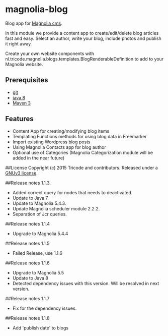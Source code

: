 # magnolia-blog
Blog app for [Magnolia cms](http://www.magnolia-cms.com).

In this module we provide a content app to create/edit/delete blog articles fast and easy. Select an author, write your blog, include photos and publish it right away.

Create your own website components with nl.tricode.magnolia.blogs.templates.BlogRenderableDefinition
to add to your Magnolia website.

## Prerequisites
* [git](http://git-scm.com/)
* [java 8](http://java.com)
* [Maven 3](http://maven.apache.org)

## Features
* Content App for creating/modifying blog items
* Templating Functions methods for using blog data in Freemarker
* Import existing Wordpress blog posts
* Using Magnolia Contacts app for blog author
* Optional use of Categories (Magnolia Categorization module will be added in the near future)

##License
Copyright (c) 2015 Tricode and contributors. Released under a [GNUv3 license](https://github.com/tricode/magnolia-blog/blob/master/license.txt).

##Release notes 1.1.3.
* Added correct query for nodes that needs to deactivated.
* Update to Java 7.
* Update to Magnolia 5.4.3.
* Update Magnolia scheduler module 2.2.2.
* Separation of Jcr queries.

##Release notes 1.1.4
* Upgrade to Magnolia 5.4.4

##Release notes 1.1.5
* Failed Release, use 1.1.6

##Release notes 1.1.6
* Upgrade to Magnolia 5.5
* Update to Java 8
* Detected dependency issues with this version. Will be resolved in next version.

##Release notes 1.1.7
* Fix for the dependency issues.

##Release notes 1.1.8
* Add 'publish date' to blogs